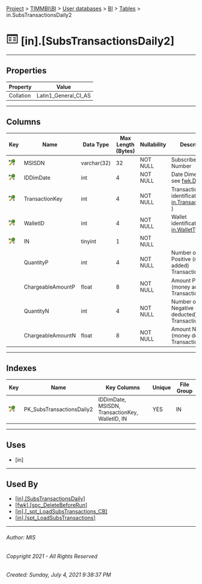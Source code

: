 #### 

[Project](../../../../index.md) > [TIMMBI\\BI](../../../index.md) > [User databases](../../index.md) > [BI](../index.md) > [Tables](Tables.md) > in.SubsTransactionsDaily2

# ![Tables](../../../../Images/Table32.png) [in].[SubsTransactionsDaily2]

---

## <a name="#properties"></a>Properties

| Property | Value |
|---|---|
| Collation | Latin1_General_CI_AS |


---

## <a name="#columns"></a>Columns

| Key | Name | Data Type | Max Length (Bytes) | Nullability | Description |
|---|---|---|---|---|---|
| [![ PK_SubsTransactionsDaily2 ](../../../../Images/pkcluster.png)](#indexes) | MSISDN | varchar(32) | 32 | NOT NULL | Subscriber Phone Number |
| [![ PK_SubsTransactionsDaily2 ](../../../../Images/pkcluster.png)](#indexes) | IDDimDate | int | 4 | NOT NULL | Date Dimension ( see [fwk.DimDate](DimDate.md) ) |
| [![ PK_SubsTransactionsDaily2 ](../../../../Images/pkcluster.png)](#indexes) | TransactionKey | int | 4 | NOT NULL | Transaction identification ( see [in.TransactionKeys](TransactionKeys.md) ) |
| [![ PK_SubsTransactionsDaily2 ](../../../../Images/pkcluster.png)](#indexes) | WalletID | int | 4 | NOT NULL | Wallet identification  ( see [in.WalletTypes](WalletTypes.md) ) |
| [![ PK_SubsTransactionsDaily2 ](../../../../Images/pkcluster.png)](#indexes) | IN | tinyint | 1 | NOT NULL |
|  | QuantityP | int | 4 | NOT NULL | Number of Positive (money added) Transactions |
|  | ChargeableAmountP | float | 8 | NOT NULL | Amount Positive (money added) Transactions |
|  | QuantityN | int | 4 | NOT NULL | Number of Negative (money deducted) Transactions |
|  | ChargeableAmountN | float | 8 | NOT NULL | Amount Negative (money deducted) Transactions |


---

## <a name="#indexes"></a>Indexes

| Key | Name | Key Columns | Unique | File Group |
|---|---|---|---|---|
| [![Cluster Primary Key PK_SubsTransactionsDaily2: IDDimDate\MSISDN\TransactionKey\WalletID\IN](../../../../Images/pkcluster.png)](#indexes) | PK_SubsTransactionsDaily2 | IDDimDate, MSISDN, TransactionKey, WalletID, IN | YES | IN |


---

## <a name="#uses"></a>Uses

* [in]


---

## <a name="#usedby"></a>Used By

* [[in].[SubsTransactionsDaily]](../Views/SubsTransactionsDaily.md)
* [[fwk].[spc_DeleteBeforeRun]](../Programmability/Stored_Procedures/spc_DeleteBeforeRun.md)
* [[in].[_spt_LoadSubsTransactions_CB]](../Programmability/Stored_Procedures/_spt_LoadSubsTransactions_CB.md)
* [[in].[spt_LoadSubsTransactions]](../Programmability/Stored_Procedures/spt_LoadSubsTransactions.md)


---

###### Author:  MIS

###### Copyright 2021 - All Rights Reserved

###### Created: Sunday, July 4, 2021 9:38:37 PM

